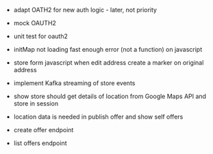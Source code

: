 - adapt OATH2 for new auth logic - later, not priority
- mock OAUTH2
- unit test for oauth2


- initMap not loading fast enough error (not a function) on javascript

- store form javascript when edit address create a marker on original address

- implement Kafka streaming of store events

- show store should get details of location from Google Maps API and store in session
- location data is needed in publish offer and show self offers
- create offer endpoint
- list offers endpoint
